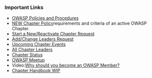 ### Important Links
* [OWASP Policies and Procedures](https://owasp.org/www-policy/)
* [NEW Chapter Policy](https://owasp.org/www-policy/operational/chapters)requirements and criteria of an active OWASP Chapter.
* [Start a New/Reactivate Chapter Request](https://owasporg.atlassian.net/servicedesk/customer/portal/7/group/18/create/73)
* [Add/Change Leaders Request](https://owasporg.atlassian.net/servicedesk/customer/portal/7/group/18/create/73)
* [Upcoming Chapter Events](/chapters/events/)
* [All Chapter Leaders](/chapters/leaders/)
* [Chapter Status](/chapters/status/)
* [OWASP Meetup](https://owasp.meetup.com)
* Video:[Why should you become an OWASP Member?](https://youtu.be/RrUQYkzdaos)
* [Chapter Handbook WIP](/www-policy/operational/chapter-handbook-existing)

